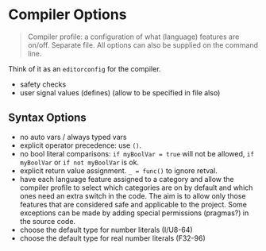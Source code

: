 # Compiler Options

> Compiler profile: a configuration of what (language) features are on/off. Separate file. All options can also be supplied on the command line.

Think of it as an `editorconfig` for the compiler.

- safety checks
- user signal values (defines) (allow to be specified in file also)

## Syntax Options

- no auto vars / always typed vars
- explicit operator precedence: use `()`.
- no bool literal comparisons: `if myBoolVar = true` will not be allowed, `if myBoolVar` or `if not myBoolVar` is ok.
- explicit return value assignment. `_ = func()` to ignore retval.
- have each language feature assigned to a category and allow the compiler profile to select which categories are on by default and which ones need an extra switch in the code. The aim is to allow only those features that are considered safe and applicable to the project. Some exceptions can be made by adding special permissions (pragmas?) in the source code.
- choose the default type for number literals (I/U8-64)
- choose the default type for real number literals (F32-96)
